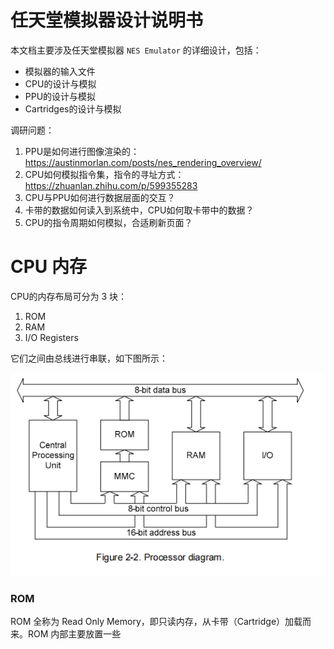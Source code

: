 # 任天堂模拟器设计说明书
本文档主要涉及任天堂模拟器 `NES Emulator` 的详细设计，包括：
- 模拟器的输入文件
- CPU的设计与模拟
- PPU的设计与模拟
- Cartridges的设计与模拟

调研问题：
1. PPU是如何进行图像渲染的：https://austinmorlan.com/posts/nes_rendering_overview/
2. CPU如何模拟指令集，指令的寻址方式：https://zhuanlan.zhihu.com/p/599355283
3. CPU与PPU如何进行数据层面的交互？
4. 卡带的数据如何读入到系统中，CPU如何取卡带中的数据？
5. CPU的指令周期如何模拟，合适刷新页面？


# CPU 内存
CPU的内存布局可分为 3 块：
1. ROM
2. RAM
3. I/O Registers

它们之间由总线进行串联，如下图所示：

![](image/cpu%E5%86%85%E5%AD%98%E5%B8%83%E5%B1%80.png)

### ROM
ROM 全称为 Read Only Memory，即只读内存，从卡带（Cartridge）加载而来。ROM 内部主要放置一些